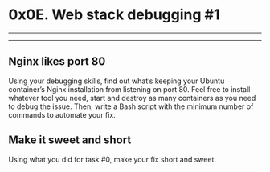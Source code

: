 # 0x0E. Web stack debugging #1

---------------------------------------------------------------
---------------------------------------------------------------

## Nginx likes port 80

Using your debugging skills, find out what’s keeping your Ubuntu container’s Nginx installation from listening on port 80. Feel free to install whatever tool you need, start and destroy as many containers as you need to debug the issue. Then, write a Bash script with the minimum number of commands to automate your fix.

## Make it sweet and short

Using what you did for task #0, make your fix short and sweet.
